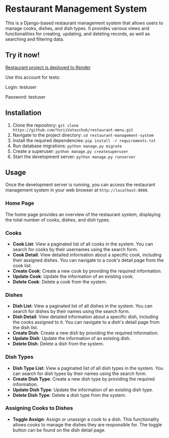 # Restaurant Management System

This is a Django-based restaurant management system that allows users to manage cooks, dishes, and dish types. It provides various views and functionalities for creating, updating, and deleting records, as well as searching and filtering data.

## Try it now!

[Restaurant project is deployed to Render](https://django-restaurant.onrender.com/)

Use this account for tests:

Login: testuser

Password: testuser

## Installation

1. Clone the repository: `git clone https://github.com/YuriiVataschuk/restaurant-menu.git`
2. Navigate to the project directory: `cd restaurant-management-system`
3. Install the required dependencies: `pip install -r requirements.txt`
4. Run database migrations: `python manage.py migrate`
5. Create a superuser: `python manage.py createsuperuser`
6. Start the development server: `python manage.py runserver`

## Usage

Once the development server is running, you can access the restaurant management system in your web browser at `http://localhost:8000`.

### Home Page

The home page provides an overview of the restaurant system, displaying the total number of cooks, dishes, and dish types.

### Cooks

- **Cook List**: View a paginated list of all cooks in the system. You can search for cooks by their usernames using the search form.
- **Cook Detail**: View detailed information about a specific cook, including their assigned dishes. You can navigate to a cook's detail page from the cook list.
- **Create Cook**: Create a new cook by providing the required information.
- **Update Cook**: Update the information of an existing cook.
- **Delete Cook**: Delete a cook from the system.

### Dishes

- **Dish List**: View a paginated list of all dishes in the system. You can search for dishes by their names using the search form.
- **Dish Detail**: View detailed information about a specific dish, including the cooks assigned to it. You can navigate to a dish's detail page from the dish list.
- **Create Dish**: Create a new dish by providing the required information.
- **Update Dish**: Update the information of an existing dish.
- **Delete Dish**: Delete a dish from the system.

### Dish Types

- **Dish Type List**: View a paginated list of all dish types in the system. You can search for dish types by their names using the search form.
- **Create Dish Type**: Create a new dish type by providing the required information.
- **Update Dish Type**: Update the information of an existing dish type.
- **Delete Dish Type**: Delete a dish type from the system.

### Assigning Cooks to Dishes

- **Toggle Assign**: Assign or unassign a cook to a dish. This functionality allows cooks to manage the dishes they are responsible for. The toggle button can be found on the dish detail page.
